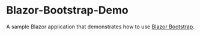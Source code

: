 # Blazor-Bootstrap-Demo
A sample Blazor application that demonstrates how to use [Blazor Bootstrap](https://github.com/MikaBerglund/Blazor-Bootstrap).
